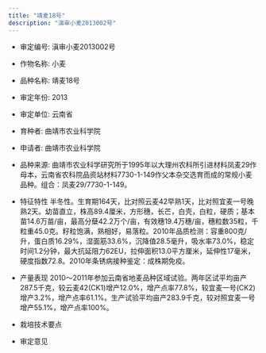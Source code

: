 ```yaml
---
title: "靖麦18号"
description: "滇审小麦2013002号"
---
```

* 审定编号:  滇审小麦2013002号

*  作物名称:  小麦

*  品种名称:  靖麦18号

*  审定年份:  2013

*  审定单位:  云南省

* 育种者:  曲靖市农业科学院

*  申请者:  曲靖市农业科学院

*  品种来源:  曲靖市农业科学研究所于1995年以大理州农科所引进材料凤麦29作母本，云南省农科院品资站材料7730-1-149作父本杂交选育而成的常规小麦品种。组合：凤麦29/7730-1-149。

*  特征特性
半冬性。生育期164天，比对照云麦42早熟1天，比对照宜麦一号晚熟2天。幼苗直立，株高89.4厘米，方形穗，长芒，白壳，白粒，硬质；基本苗14.6万苗/亩，最高分蘖42.2万个/亩，有效穗19.4万穗/亩，穗粒数35粒，千粒重45.0克。籽粒饱满，熟相好，易落粒。2010年品质检测：容重800克/升，蛋白质16.29%，湿面筋33.6%，沉降值28.5毫升，吸水率73.0%，稳定时间1.2分钟，最大抗延阻力62EU，拉伸面积13.0平方厘米，延伸性17毫米，硬度指数72.8。2010年条锈病接种鉴定：成株期免疫。

*  产量表现
2010～2011年参加云南省地麦品种区域试验。两年区试平均亩产287.5千克，较云麦42(CK1)增产12.0%，增产点率77.8%，较宜麦一号(CK2)增产3.2%，增产点率61.1%。生产试验平均亩产283.9千克，较对照宜麦一号增产55.1%，增产点率100%。

*  栽培技术要点


*  审定意见

